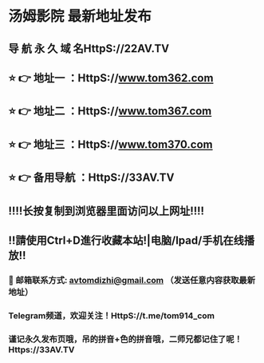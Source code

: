 # 汤姆影院 最新地址发布 
## 导 航 永 久 域 名HttpS://22AV.TV
## ⭐️ 👉 地址一 ：HttpS://www.tom362.com
## ⭐️ 👉 地址二 ：HttpS://www.tom367.com
## ⭐️ 👉 地址三 ：HttpS://www.tom370.com
## ⭐️ 👉 备用导航 ：HttpS://33AV.TV
## ‼️‼️长按复制到浏览器里面访问以上网址‼️‼️
## ‼️請使用Ctrl+D進行收藏本站!|电脑/Ipad/手机在线播放‼️
### 📧 邮箱联系方式: avtomdizhi@gmail.com （发送任意内容获取最新地址）
### Telegram频道，欢迎关注！HttpS://t.me/tom914_com
### 谨记永久发布页哦，吊的拼音+色的拼音哦，二师兄都记住了呢！Https://33AV.TV 
